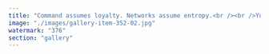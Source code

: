 ```yaml
---
title: "Command assumes loyalty. Networks assume entropy.<br /><br />You can’t defect from a system you never pledged allegiance to. When belief becomes programmable, legacy hierarchies don’t fall—they evaporate. No whistle. No bang. Just silent realignment.<br /><br />A single link in a chain breaks— A single node reroutes— A single soldier says: “What if I don’t?”<br /><br />Decentralized defection isn’t chaos. It’s protocol evolution. It isn’t betrayal. It’s signal rebalancing.<br /><br />And the stronger the coercion, the faster the mesh grows around it.<br /><br /><br />#DecentralizedDefection <br />#ProtocolDisobedience <br />#NetworkWarfare <br />#SystemicRealignment <br />#FractalLoyalty"
image: "./images/gallery-item-352-02.jpg"
watermark: "376"
section: "gallery"
---
```

